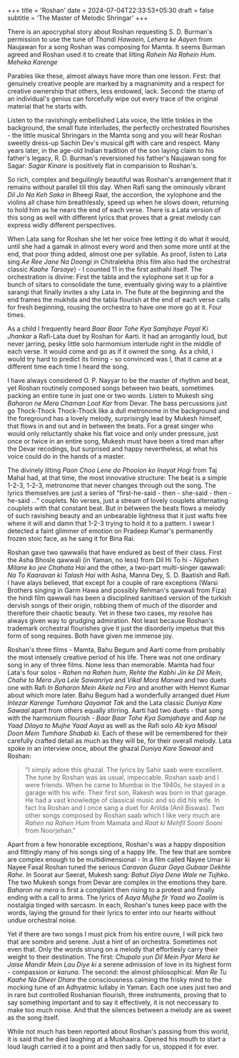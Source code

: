 +++
title = 'Roshan'
date = 2024-07-04T22:33:53+05:30
draft = false
subtitle = 'The Master of Melodic Shringar'
+++

There is an apocryphal story about Roshan requesting S. D. Burman's permission to use the tune of _Thandi Hawaein, Lehera ke Aayen_ from Naujawan for a song Roshan was composing for Mamta. It seems Burman agreed and Roshan used it to create that lilting _Rahein Na Rahein Hum. Meheka Karenge_

Parables like these, almost always have more than one lesson. First: that genuinely creative people are marked by a magnanimity and a respect for creative ownership that others, less endowed, lack. Second: the stamp of an individual's genius can forcefully wipe out every trace of the original material that he starts with.

Listen to the ravishingly embellished Lata voice, the little tinkles in the background, the small flute interludes, the perfectly orchestrated flourishes - the little musical Shringars in the Mamta song and you will hear Roshan sweetly dress-up Sachin Dev's musical gift with care and respect. Many years later, in the age-old Indian tradition of the son laying claim to his father's legacy, R. D. Burman's reversioned his father's Naujawan song for Sagar: _Sagar Kinare_ is positively flat in comparision to Roshan's.

So rich, complex and beguilingly beautiful was Roshan's arrangement that it remains without parallel till this day. When Rafi sang the ominously vibrant _Dil Jo Na Keh Saka_ in Bheegi Raat, the accordion, the xylophone and the violins all chase him breathlessly, speed up when he slows down, returning to hold him as he nears the end of each verse. There is a Lata version of this song as well with different lyrics that proves that a great melody can express widly different perspectives.

When Lata sang for Roshan she let her voice free letting it do what it would, until she had a gamak in almost every word and then some more until at the end, that poor thing added, almost one per syllable. As proof, listen to Lata sing _Ae Ree Jane Na Doongi_ in Chitralekha (this film also had the orchestral classic _Kaahe Tarsaye_) - I counted 11 in the first asthahi itself. The orchestration is divine: First the tabla and the xylophone set it up for a bunch of sitars to consolidate the tune, eventually giving way to a plaintive sarangi that finally invites a shy Lata in. The flute at the beginning and the end frames the mukhda and the tabla flourish at the end of each verse calls for fresh beginning, rousing the orchestra to have one more go at it. Four times.

As a child I frequently heard _Baar Baar Tohe Kya Samjhaye Payal Ki Jhankar_ a Rafi-Lata duet by Roshan for Aarti. It had an arrogantly loud, but never jarring, pesky little solo harmomium interlude right in the middle of each verse. It would come and go as if it owned the song. As a child, I would try hard to predict its timing - so convinced was I, that it came at a different time each time I heard the song.

I have always considered O. P. Nayyar to be the master of rhythm and beat, yet Roshan routinely composed songs between two beats, sometimes packing an entire tune in just one or two words. Listen to Mukesh sing _Baharon ne Mera Chaman Loot Kar_ from Devar. The bass percussions just go Thock-Thock Thock-Thock like a dull metronome in the background and the foreground has a lovely melody, surprisingly lead by Mukesh himself, that flows in and out and in between the beats. For a great singer who would only reluctantly shake his flat voice and only under pressure, just once or twice in an entire song, Mukesh must have been a tired man after the Devar recodings, but surprised and happy nevertheless, at what his voice could do in the hands of a master.

The divinely lilting _Paon Choo Lene do Phoolon ko Inayat Hogi_ from Taj Mahal had, at that time, the most innovative structure: The beat is a simple 1-2-3, 1-2-3, metronome that never changes through out the song. The lyrics themselves are just a series of "first-he-said - then - she-said - then - he-said ..." couplets. No verses, just a stream of lovely couplets alternating couplets with that constant beat. But in between the beats flows a melody of such ravishing beauty and an unbearable lightness that it just wafts free where it will and damn that 1-2-3 trying to hold it to a pattern. I swear I detected a faint glimmer of emotion on Pradeep Kumar's permanently frozen stoic face, as he sang it for Bina Rai.

Roshan gave two qawwalis that have endured as best of their class. First the Asha Bhosle qawwali (in Yaman, no less) from Dil Hi To hi - _Nigahen Milane ko jee Chahata Hai_ and the other, a two-part multi-singer qawwali: _Na To Kaaravan ki Talash Hai_ with Asha, Manna Dey, S. D. Baatish and Rafi. I have alays believed, that except for a couple of rare exceptions (Warsi Brothers singing in Garm Hawa and possibly Rehman's qawwali from Fiza) the hindi film qawwali has been a disciplined sanitised version of the turkish dervish songs of their origin, robbing them of much of the disorder and therefore their chaotic beauty. Yet in these two cases, my resolve has always given way to grudging admiration. Not least because Roshan's trademark orchestral flourishes give it just the disorderly impetus that this form of song requires. Both have given me immense joy.

Roshan's three films - Mamta, Bahu Begum and Aarti come from probably the most intensely creative period of his life. There was not one ordinary song in any of three films. None less than memorable. Mamta had four Lata's four solos - _Rahen na Rahen hum_, _Rehte the Kabhi Jin ke Dil Mein_, _Chahe to Mera Jiya Lele Sawanriya_ and _Vikal Mora Manwa_ and two duets one with Rafi _In Baharon Mein Akele na Firo_ and another with Hemnt Kumar about which more later. Bahu Begum had a wonderfully arranged duet _Hum Intezar Karenge Tumhara Qayamat Tak_ and the Lata classic _Duniya Kare Sawaal_ apart from others equally stirring. Aarti had two duets - that song with the harmonium flourish - _Baar Baar Tohe Kya Samjahaye_ and _Aap ne Yaad Dilaya to Mujhe Yaad Aaya_ as well as the Rafi solo _Ab kya Misaal Doon Mein Tumhare Shabab ki_. Each of these will be remembered for their carefully crafted detail as much as they will be, for their overall melody. Lata spoke in an interview once, about the ghazal _Duniya Kare Sawaal_ and Roshan:

> "I simply adore this ghazal. The lyrics by Sahir saab were excellent. The tune by Roshan was as usual, impeccable. Roshan saab and I were friends. When he came to Mumbai in the 1940s, he stayed in a garage with his wife. Their first son, Rakesh was born in that garage. He had a vast knowledge of classical music and so did his wife. In fact Ira Roshan and I once sang a duet for Anilda (Anil Biswas). Two other songs composed by Roshan saab which I like very much are _Rahen na Rahen Hum_ from Mamata and _Raat ki Mehfil Sooni Sooni_ from Noorjehan."

Apart from a few honorable exceptions, Roshan's was a happy disposition and fittingly many of his songs sing of a happy life. The few that are sombre are complex enough to be multidimensional - In a film called Nayee Umar ki Nayee Fasal Roshan tuned the serious _Caravan Guzar Gaya Gubaar Dekhte Rahe_. In Soorat aur Seerat, Mukesh sang: _Bahut Diya Dene Wale ne Tujhko_. The two Mukesh songs from Devar are complex in the emotions they bare. _Baharon ne mera_ is first a complaint then rising to a protest and finally ending with a call to arms. The lyrics of _Aaya Mujhe fir Yaad wo Zaalim_ is nostalgia tinged with sarcasm. In each, Roshan's tunes keep pace with the words, laying the ground for their lyrics to enter into our hearts without undue orchestral noise.

Yet if there are two songs I must pick from his entire ouvre, I will pick two that are sombre and serene. Just a hint of an orchestra. Sometimes not even that. Only the words strung on a melody that effortlesly carry their weight to their destination. The first: _Chupalo yun Dil Mein Pyar Mera ke Jaise Mandir Mein Lau Diye ki_ a serene admission of love in its highest form - compassion or _karuna_. The second: the almost philosophical: _Man Re Tu Kaahe Na Dheer Dhare_ the consciousness calming the frisky mind to the mocking tune of an Adhyatmic lullaby in Yaman. Each one uses just two and in rare but controlled Roshanian flourish, three instruments, proving that to say something important and to say it effectively, it is not neccessary to make too much noise. And that the silences between a melody are as sweet as the song itself.

While not much has been reported about Roshan's passing from this world, it is said that he died laughing at a Mushaaira. Opened his mouth to start a loud laugh carried it to a point and then sadly for us, stopped it for ever.
